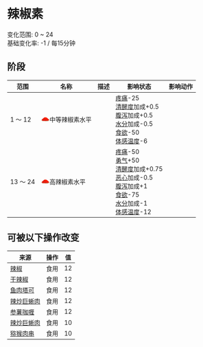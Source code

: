 # 辣椒素  
变化范围: 0 ~ 24  
基础变化率: -1 / 每15分钟  
## 阶段  
范围  |  名称  |  描述  |  影响状态  |  影响动作  
----  |  ----  |  ----  |  ----  |  ----  
1 ～ 12  |  <img decoding="async" src="Sprite/ChiliPowder.png" style="width:20px;">中等辣椒素水平  |    |  [疼痛](Pain.md)-25<br>[清醒度](Wakefulness.md)加成+0.5<br>[腹泻](Diarrhoea.md)加成+0.5<br>[水分](Hydration.md)加成-0.5<br>[食欲](Appetite.md)-50<br>[体感温度](TemperaturePerceived.md)-6  |    
13 ～ 24  |  <img decoding="async" src="Sprite/ChiliPowder.png" style="width:20px;">高辣椒素水平  |    |  [疼痛](Pain.md)-50<br>[勇气](Courage.md)+50<br>[清醒度](Wakefulness.md)加成+0.75<br>[恶心](Nausea.md)加成-0.5<br>[腹泻](Diarrhoea.md)加成+1<br>[食欲](Appetite.md)-75<br>[水分](Hydration.md)加成-1<br>[体感温度](TemperaturePerceived.md)-12  |    
## 可被以下操作改变  
来源  |  操作  |  值  
----  |  ----  |  ----  
[辣椒](Chilies.md)  |  食用  |  12  
[干辣椒](ChiliesDried.md)  |  食用  |  12  
[鱼肉塔可](FishTaco.md)  |  食用  |  12  
[辣炒巨蜥肉](LizardFry.md)  |  食用  |  12  
[参薯咖喱](YamCurry.md)  |  食用  |  12  
[辣炒巨蜥肉](LizardFry.md)  |  食用  |  10  
[猕猴肉串](MacaqueSkewers.md)  |  食用  |  10  
